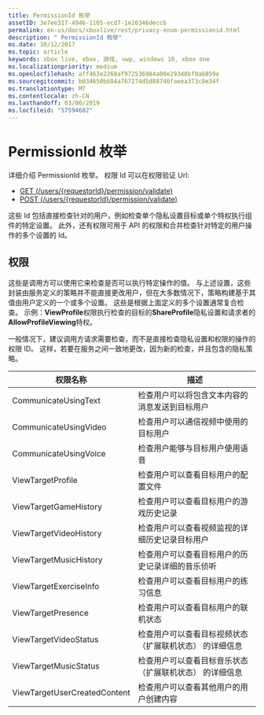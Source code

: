 ```yaml
---
title: PermissionId 枚举
assetID: 3e7ee317-4946-1105-ecd7-1e26346deccb
permalink: en-us/docs/xboxlive/rest/privacy-enum-permissionid.html
description: " PermissionId 枚举"
ms.date: 10/12/2017
ms.topic: article
keywords: xbox live, xbox, 游戏, uwp, windows 10, xbox one
ms.localizationpriority: medium
ms.openlocfilehash: aff463e2268af972536984a00e29348bf0a6859e
ms.sourcegitcommit: b034650b684a767274d5d88746faeea373c8e34f
ms.translationtype: MT
ms.contentlocale: zh-CN
ms.lasthandoff: 03/06/2019
ms.locfileid: "57594682"
---
```

# <a name="permissionid-enumeration"></a>PermissionId 枚举
详细介绍 PermissionId 枚举。
权限 Id 可以在权限验证 Url:

   * [GET (/users/{requestorId}/permission/validate)](../uri/privacy/uri-privacyusersrequestoridpermissionvalidateget.md)
   * [POST (/users/{requestorId}/permission/validate)](../uri/privacy/uri-privacyusersrequestoridpermissionvalidatepost.md)

这些 Id 包括直接检查针对的用户，例如检查单个隐私设置目标或单个特权执行组件的特定设置。 此外，还有权限可用于 API 的权限和合并检查针对特定的用户操作的多个设置的 Id。

<a id="ID4EIB"></a>


## <a name="permissions"></a>权限

这些是调用方可以使用它来检查是否可以执行特定操作的值。 与上述设置，这些封装由服务定义的策略并不能直接更改用户，但在大多数情况下，策略构建基于其值由用户定义的一个或多个设置。 这些是根据上面定义的多个设置通常复合检查。 示例：<b>ViewProfile</b>权限执行检查的目标的<b>ShareProfile</b>隐私设置和请求者的<b>AllowProfileViewing</b>特权。

一般情况下，建议调用方请求需要检查，而不是直接检查隐私设置和权限的操作的权限 ID。 这样，若要在服务之间一致地更改，因为新的检查，并且包含的隐私策略。

| 权限名称| 描述|
| --- | --- |
| CommunicateUsingText| 检查用户可以将包含文本内容的消息发送到目标用户|
| CommunicateUsingVideo| 检查用户可以通信视频中使用的目标用户|
| CommunicateUsingVoice| 检查用户能够与目标用户使用语音|
| ViewTargetProfile| 检查用户可以查看目标用户的配置文件|
| ViewTargetGameHistory| 检查用户可以查看目标用户的游戏历史记录|
| ViewTargetVideoHistory| 检查用户可以查看视频监视的详细历史记录目标用户|
| ViewTargetMusicHistory| 检查用户可以查看目标用户的历史记录详细的音乐侦听|
| ViewTargetExerciseInfo| 检查用户可以查看目标用户的练习信息|
| ViewTargetPresence| 检查用户可以查看目标用户的联机状态|
| ViewTargetVideoStatus| 检查用户可以查看目标视频状态 （扩展联机状态） 的详细信息|
| ViewTargetMusicStatus| 检查用户可以查看目标音乐状态 （扩展联机状态） 的详细信息|
| ViewTargetUserCreatedContent| 检查用户可以查看其他用户的用户创建内容|
